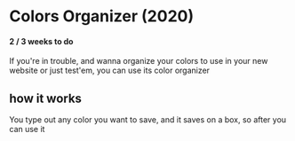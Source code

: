 # Colors Organizer (2020)
#### 2 / 3 weeks to do
If you're in trouble, and wanna organize your colors to use in your new website or just test'em, you can use its color organizer

## how it works
You type out any color you want to save, and it saves on a box, so after you can use it
